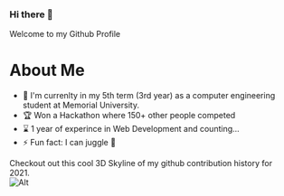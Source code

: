 ### Hi there 👋


Welcome to my Github Profile 


# About Me
- :school: I'm currenlty in my 5th term (3rd year) as a computer engineering student at Memorial University.  
- :trophy: Won a Hackathon where 150+ other people competed 
- :hourglass: 1 year of experince in Web Development and counting...
- ⚡ Fun fact: I can juggle :juggling_person:


Checkout out this cool 3D Skyline of my github contribution history for 2021. <br>
![Alt](/assets/negib-contribution-timeline.gif "Timeline")



